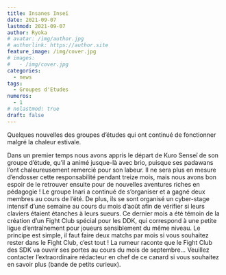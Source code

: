 ```yaml
---
title: Insanes Inseï
date: 2021-09-07
lastmod: 2021-09-07
author: Ryoka
# avatar: /img/author.jpg
# authorlink: https://author.site
feature_image: /img/cover.jpg
# images:
#   - /img/cover.jpg
categories:
  - news
tags:
  - Groupes d'Etudes
numeros: 
  - 1
# nolastmod: true
draft: false
---
```


Quelques nouvelles des groupes d’études qui ont continué de fonctionner malgré la chaleur estivale. 

<!--more-->

Dans un premier temps nous avons appris le départ de Kuro Senseï de son groupe d’étude, qu’il a animé jusque-là avec brio, puisque ses padawans l’ont chaleureusement remercié pour son labeur. Il ne sera plus en mesure d’endosser cette responsabilité pendant treize mois, mais nous avons bon espoir de le retrouver ensuite pour de nouvelles aventures riches en pédagogie !
Le groupe Inari a continué de s’organiser et a gagné deux membres au cours de l’été. De plus, ils se sont organisé un cyber-stage intensif d’une semaine au cours du mois d’août afin de vérifier si leurs claviers étaient étanches à leurs sueurs.
Ce dernier mois a été témoin de la création d’un Fight Club spécial pour les DDK, qui correspond à une petite ligue d’entraînement pour joueurs sensiblement du même niveau. Le principe est simple, il faut faire deux matchs par mois si vous souhaitez rester dans le Fight Club, c’est tout ! La rumeur raconte que le Fight Club des SDK va ouvrir ses portes au cours du mois de septembre… Veuillez contacter l’extraordinaire rédacteur en chef de ce canard si vous souhaitez en savoir plus (bande de petits curieux).

